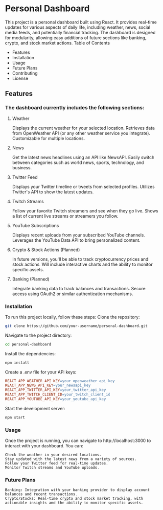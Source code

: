 # Personal Dashboard

This project is a personal dashboard built using React. It provides real-time updates for various aspects of daily life, including weather, news, social media feeds, and potentially financial tracking. The dashboard is designed for modularity, allowing easy additions of future sections like banking, crypto, and stock market actions.
Table of Contents

- Features
- Installation
- Usage
- Future Plans
- Contributing
- License

## Features

### The dashboard currently includes the following sections:
1. Weather

   Displays the current weather for your selected location.
   Retrieves data from OpenWeather API (or any other weather service you integrate).
   Customizable for multiple locations.


2. News

   Get the latest news headlines using an API like NewsAPI.
   Easily switch between categories such as world news, sports, technology, and business.


3. Twitter Feed

   Displays your Twitter timeline or tweets from selected profiles.
   Utilizes Twitter's API to show the latest updates.


4. Twitch Streams

   Follow your favorite Twitch streamers and see when they go live.
   Shows a list of current live streams or streamers you follow.


5. YouTube Subscriptions

   Displays recent uploads from your subscribed YouTube channels.
   Leverages the YouTube Data API to bring personalized content.


6. Crypto & Stock Actions (Planned)

   In future versions, you'll be able to track cryptocurrency prices and stock actions.
   Will include interactive charts and the ability to monitor specific assets.


7. Banking (Planned)

   Integrate banking data to track balances and transactions.
   Secure access using OAuth2 or similar authentication mechanisms.

### Installation

To run this project locally, follow these steps:
Clone the repository:

``` bash
git clone https://github.com/your-username/personal-dashboard.git
``` 

Navigate to the project directory:

``` bash
cd personal-dashboard
```

Install the dependencies:

``` bash
npm install
```

Create a .env file for your API keys:

``` makefile
REACT_APP_WEATHER_API_KEY=your_openweather_api_key
REACT_APP_NEWS_API_KEY=your_newsapi_key
REACT_APP_TWITTER_API_KEY=your_twitter_api_key
REACT_APP_TWITCH_CLIENT_ID=your_twitch_client_id
REACT_APP_YOUTUBE_API_KEY=your_youtube_api_key
```

Start the development server:

``` bash
npm start
```

### Usage

Once the project is running, you can navigate to http://localhost:3000 to interact with your dashboard. You can:
```
Check the weather in your desired locations.
Stay updated with the latest news from a variety of sources.
Follow your Twitter feed for real-time updates.
Monitor Twitch streams and YouTube uploads.
```

### Future Plans

```
Banking: Integration with your banking provider to display account balances and recent transactions. 
Crypto/Stocks: Real-time crypto and stock market tracking, with actionable insights and the ability to monitor specific assets.
```

